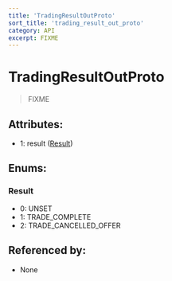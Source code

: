```yaml
---
title: 'TradingResultOutProto'
sort_title: 'trading_result_out_proto'
category: API
excerpt: FIXME
---
```


# TradingResultOutProto

> FIXME

## Attributes:

- 1: result ([Result](#result))

## Enums:

### Result
- 0: UNSET
- 1: TRADE_COMPLETE
- 2: TRADE_CANCELLED_OFFER

## Referenced by:

- None
